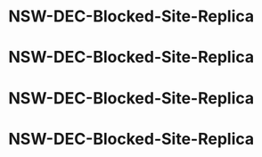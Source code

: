 # NSW-DEC-Blocked-Site-Replica
# NSW-DEC-Blocked-Site-Replica
# NSW-DEC-Blocked-Site-Replica
# NSW-DEC-Blocked-Site-Replica

